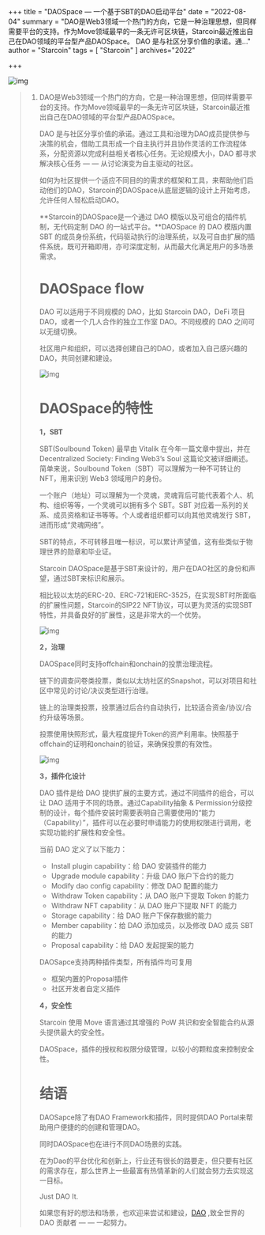 +++
title = "DAOSpace — 一个基于SBT的DAO启动平台"
date = "2022-08-04"
summary = "DAO是Web3领域一个热门的方向，它是一种治理思想，但同样需要平台的支持。作为Move领域最早的一条无许可区块链，Starcoin最近推出自己在DAO领域的平台型产品DAOSpace。 DAO 是与社区分享价值的承诺。通..."
author = "Starcoin"
tags = [
    "Starcoin"
]
archives="2022"

+++

![img](/images/hackathon/daospace1.png)

> 1. DAO是Web3领域一个热门的方向，它是一种治理思想，但同样需要平台的支持。作为Move领域最早的一条无许可区块链，Starcoin最近推出自己在DAO领域的平台型产品DAOSpace。
>
>    DAO 是与社区分享价值的承诺。通过工具和治理为DAO成员提供参与决策的机会，借助工具形成一个自主执行并且协作灵活的工作流程体系，分配资源以完成利益相关者核心任务。无论规模大小，DAO 都寻求解决核心任务 — — 从讨论演变为自主驱动的社区。
>
>    如何为社区提供一个适应不同目的的需求的框架和工具，来帮助他们启动他们的DAO，Starcoin的DAOSpace从底层逻辑的设计上开始考虑，允许任何人轻松启动DAO。
>
>    **Starcoin的DAOSpace是一个通过 DAO 模版以及可组合的插件机制，无代码定制 DAO 的一站式平台。**DAOSpace 的 DAO 模版内置 SBT 的成员身份系统，代码驱动执行的治理系统，以及可自由扩展的插件系统，既可开箱即用，亦可深度定制，从而最大化满足用户的多场景需求。
>
>    # DAOSpace flow
>
>    DAO 可以适用于不同规模的 DAO，比如 Starcoin DAO，DeFi 项目 DAO，或者一个几人合作的独立工作室 DAO。不同规模的 DAO 之间可以无缝切换。
>
>    社区用户和组织，可以选择创建自己的DAO，或者加入自己感兴趣的DAO，共同创建和建设。
>
>    ![img](/images/hackathon/daospace2.png)
>
>    # DAOSpace的特性
>
>    **1，SBT**
>
>    SBT(Soulbound Token) 最早由 Vitalik 在今年一篇文章中提出，并在 Decentralized Society: Finding Web3’s Soul 这篇论文被详细阐述。简单来说，Soulbound Token（SBT）可以理解为一种不可转让的 NFT，用来识别 Web3 领域用户的身份。
>
>    一个账户（地址）可以理解为一个灵魂，灵魂背后可能代表着个人、机构、组织等等，一个灵魂可以拥有多个 SBT。SBT 对应着一系列的关系、成员资格和证书等等。个人或者组织都可以向其他灵魂发行 SBT，进而形成“灵魂网络”。
>
>    SBT的特点，不可转移且唯一标识，可以累计声望值，这有些类似于物理世界的勋章和毕业证。
>
>    Starcoin DAOSpace是基于SBT来设计的，用户在DAO社区的身份和声望，通过SBT来标识和展示。
>
>    相比较以太坊的ERC-20、ERC-721和ERC-3525，在实现SBT时所面临的扩展性问题，Starcoin的SIP22 NFT协议，可以更为灵活的实现SBT特性，并具备良好的扩展性，这是非常大的一个优势。
>
>    ![img](/images/hackathon/daospace3.png)
>
>    **2，治理**
>
>    DAOSpace同时支持offchain和onchain的投票治理流程。
>
>    链下的调查问卷类投票，类似以太坊社区的Snapshot，可以对项目和社区中常见的讨论/决议类型进行治理。
>
>    链上的治理类投票，投票通过后合约自动执行，比较适合资金/协议/合约升级等场景。
>
>    投票使用快照形式，最大程度提升Token的资产利用率。快照基于offchain的证明和onchain的验证，来确保投票的有效性。
>
>    ![img](/images/hackathon/daospace4.png)
>
>    **3，插件化设计**
>
>    DAO 插件是给 DAO 提供扩展的主要方式，通过不同插件的组合，可以让 DAO 适用于不同的场景。通过Capability抽象 & Permission分级控制的设计，每个插件安装时需要表明自己需要使用的“能力（Capability）”，插件可以在必要时申请能力的使用权限进行调用，老实现功能的扩展性和安全性。
>
>    当前 DAO 定义了以下能力：
>
>    - Install plugin capability：给 DAO 安装插件的能力
>    - Upgrade module capability：升级 DAO 账户下合约的能力
>    - Modify dao config capability：修改 DAO 配置的能力
>    - Withdraw Token capability：从 DAO 账户下提取 Token 的能力
>    - Withdraw NFT capability：从 DAO 账户下提取 NFT 的能力
>    - Storage capability：给 DAO 账户下保存数据的能力
>    - Member capability：给 DAO 添加成员，以及修改 DAO 成员 SBT 的能力
>    - Proposal capability：给 DAO 发起提案的能力
>
>    DAOSapce支持两种插件类型，所有插件均可复用
>
>    - 框架内置的Proposal插件
>    - 社区开发者自定义插件
>
>    **4，安全性**
>
>    Starcoin 使用 Move 语言通过其增强的 PoW 共识和安全智能合约从源头提供最大的安全性。
>
>    DAOSpace，插件的授权和权限分级管理，以较小的颗粒度来控制安全性。
>
>    # 结语
>
>    DAOSapce除了有DAO Framework和插件，同时提供DAO Portal来帮助用户便捷的的创建和管理DAO。
>
>    同时DAOSpace也在进行不同DAO场景的实践。
>
>    在为Dao的平台优化和创新上，行业还有很长的路要走，但只要有社区的需求存在，那么世界上一些最富有热情革新的人们就会努力去实现这一目标。
>
>    Just DAO It.
>
>    如果您有好的想法和场景，也欢迎来尝试和建设，[DAO](https://starcoin.atlassian.net/wiki/spaces/DAO/pages/53608451) ,致全世界的 DAO 贡献者 — — 一起努力。